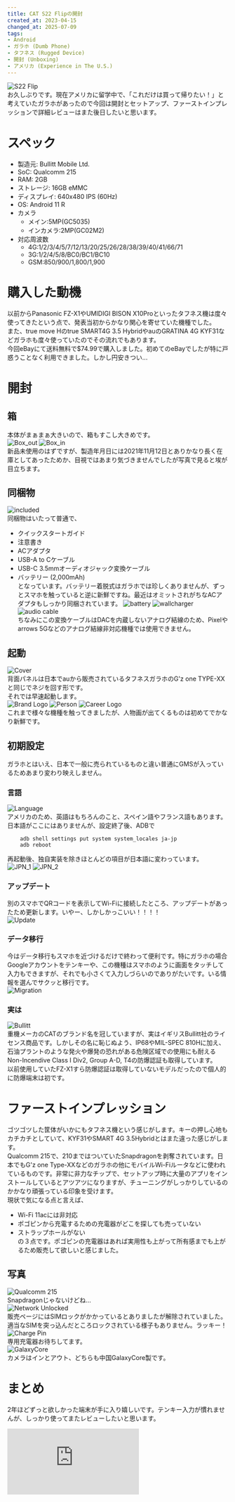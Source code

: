 ```yaml
---
title: CAT S22 Flipの開封
created_at: 2023-04-15
changed_at: 2025-07-09
tags:
- Android
- ガラホ (Dumb Phone)
- タフネス (Rugged Device)
- 開封 (Unboxing)
- アメリカ (Experience in The U.S.)
---
```

![S22 Flip](https://i.imgur.com/uZvJMlE.jpg)<br>
お久しぶりです。現在アメリカに留学中で、「これだけは買って帰りたい！」と考えていたガラホがあったので今回は開封とセットアップ、ファーストインプレッションで詳細レビューはまた後日したいと思います。

# スペック
- 製造元: Bullitt Mobile Ltd.
- SoC: Qualcomm 215
- RAM: 2GB
- ストレージ: 16GB eMMC
- ディスプレイ: 640x480 IPS (60Hz)
- OS: Android 11 R
- カメラ
  - メイン:5MP(GC5035)
  - インカメラ:2MP(GC02M2)
- 対応周波数
  - 4G:1/2/3/4/5/7/12/13/20/25/26/28/38/39/40/41/66/71
  - 3G:1/2/4/5/8/BC0/BC1/BC10
  - GSM:850/900/1,800/1,900 <br>
# 購入した動機
以前からPanasonic FZ-X1やUMIDIGI BISON X10Proといったタフネス機は度々使ってきたという点で、発表当初からかなり関心を寄せていた機種でした。<br>
また、true move Hのtrue SMART4G 3.5 HybridやauのGRATINA 4G KYF31などガラホも度々使っていたのでその流れでもあります。<br>
今回eBayにて送料無料で$74.99で購入しました。初めてのeBayでしたが特に戸惑うことなく利用できました。しかし円安きつい...

# 開封
## 箱
本体がまぁまぁ大きいので、箱もすこし大きめです。<br>
![Box_out](https://i.imgur.com/CZuL852.jpg)
![Box_in](https://i.imgur.com/J7OqHLB.jpg)<br>
新品未使用のはずですが、製造年月日には2021年11月12日とありかなり長く在庫としてあったためか、目視ではあまり気づきませんでしたが写真で見ると埃が目立ちます。
## 同梱物
![included](https://i.imgur.com/sETk3sl.jpg)<br>
同梱物はいたって普通で、<br>
- クイックスタートガイド
- 注意書き
- ACアダプタ
- USB-A to Cケーブル
- USB-C 3.5mmオーディオジャック変換ケーブル
- バッテリー (2,000mAh) <br>
となっています。バッテリー着脱式はガラホでは珍しくありませんが、ずっとスマホを触っていると逆に新鮮ですね。最近はオミットされがちなACアダプタもしっかり同梱されています。
![battery](https://i.imgur.com/24uDiNC.jpg)
![wallcharger](https://i.imgur.com/GczB0dV.jpg)
![audio cable](https://i.imgur.com/IqQTICP.png)<br>
ちなみにこの変換ケーブルはDACを内蔵しないアナログ結線のため、Pixelやarrows 5Gなどのアナログ結線非対応機種では使用できません。
## 起動
![Cover](https://i.imgur.com/jwMcmHW.jpg)<br>
背面パネルは日本でauから販売されているタフネスガラホのG'z one TYPE-XXと同じでネジを回す形です。<br>
それでは早速起動します。<br>
![Brand Logo](https://i.imgur.com/vRgy1lL.jpg)
![Person](https://i.imgur.com/K6QnFBB.jpg)
![Career Logo](https://i.imgur.com/PBbwqaV.jpg)<br>
これまで様々な機種を触ってきましたが、人物画が出てくるものは初めてでかなり新鮮です。
## 初期設定
ガラホとはいえ、日本で一般に売られているものと違い普通にGMSが入っているためあまり変わり映えしません。<br>
### 言語
![Language](https://i.imgur.com/kIMiatK.jpg)<br>
アメリカのため、英語はもちろんのこと、スペイン語やフランス語もあります。日本語がここにはありませんが、設定終了後、ADBで<br>
```
    adb shell settings put system system_locales ja-jp
    adb reboot
```
再起動後、独自実装を除きほとんどの項目が日本語に変わっています。<br>
![JPN_1](https://i.imgur.com/xkfVYa9.png)
![JPN_2](https://i.imgur.com/ut8KHBR.png)<br>
### アップデート
別のスマホでQRコードを表示してWi-Fiに接続したところ、アップデートがあったため更新します。いやー、しかしかっこいい！！！！<br>
![Update](https://i.imgur.com/LhgP982.jpg)<br>

### データ移行
今はデータ移行もスマホを近づけるだけで終わって便利です。特にガラホの場合Googleアカウントをテンキーや、この機種はスマホのように画面をタッチして入力もできますが、それでも小さくて入力しづらいのでありがたいです。いる情報を選んでサクッと移行です。<br>
![Migration](https://i.imgur.com/kultKdQ.jpg)
### 実は
![Bullitt](https://i.imgur.com/MAajszs.jpg)<br>
重機メーカのCATのブランド名を冠していますが、実はイギリスBullitt社のライセンス商品です。しかしその名に恥じぬよう、IP68やMIL-SPEC 810Hに加え、石油プラントのような発火や爆発の恐れがある危険区域での使用にも耐えるNon-Incendive Class I Div2, Group A-D, T4の防爆認証も取得しています。<br>
以前使用していたFZ-X1すら防爆認証は取得していないモデルだったので個人的に防爆端末は初です。

# ファーストインプレッション
ゴツゴツした筐体がいかにもタフネス機という感じがします。キーの押し心地もカチカチとしていて、KYF31やSMART 4G 3.5Hybridとはまた違った感じがします。<br>
Qualcomm 215で、210まではついていたSnapdragonを剥奪されています。日本でもG'z one Type-XXなどのガラホの他にモバイルWi-Fiルータなどに使われているものです。非常に非力なチップで、セットアップ時に大量のアプリをインストールしているとアツアツになりますが、チューニングがしっかりしているのかかなり頑張っている印象を受けます。<br>
現状で気になる点と言えば、<br>
- Wi-Fi 11acには非対応
- ポゴピンから充電するための充電器がどこを探しても売っていない
- ストラップホールがない<br>
の３点です。ポゴピンの充電器はあれば実用性も上がって所有感までも上がるため販売して欲しいと感じました。<br>
## 写真
![Qualcomm 215](https://i.imgur.com/3M3v7hZ.png)<br>
Snapdragonじゃないけどね...<br>
![Network Unlocked](https://i.imgur.com/dArir1K.png)<br>
販売ページにはSIMロックがかかっているとありましたが解除されていました。適当なSIMを突っ込んだところロックされている様子もありません。ラッキー！<br>
![Charge Pin](https://i.imgur.com/kSfJT77.jpg)<br>
専用充電器お待ちしてます。<br>
![GalaxyCore](https://i.imgur.com/rj5Xmf7.png)<br>
カメラはインとアウト、どちらも中国GalaxyCore製です。<br>

# まとめ
2年ほどずっと欲しかった端末が手に入り嬉しいです。テンキー入力が慣れませんが、しっかり使ってまたレビューしたいと思います。<br>
<iframe src="https://www.youtube.com/embed/jGCiLYh99Fo" title="YouTube video player" frameborder="0" allow="accelerometer; autoplay; clipboard-write; encrypted-media; gyroscope; picture-in-picture; web-share" allowfullscreen></iframe>